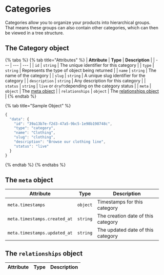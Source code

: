 # Categories

Categories allow you to organize your products into hierarchical groups. That means these groups can also contain other categories, which can then be viewed in a tree structure.

## The Category object

{% tabs %}
{% tab title="Attributes" %}
| **Attribute** | **Type** | **Description** |
| --- | --- | --- |
| `id` | `string` | The unique identifier for this category |
| `type` | `string` | Represents the type of object being returned |
| `name` | `string` | The name of the category |
| `slug` | `string` | A unique slug identifier for the category |
| `description` | `string` | Any description for this category |
| `status` | `string` | `live` or `draft`depending on the category status |
| `meta` | `object` | The [meta object](./#the-meta-object) |
| `relationships` | `object` | The [relationships object](./#the-relationships-object) |
{% endtab %}

{% tab title="Sample Object" %}
```javascript
{
  "data": {
    "id": "39a13b7e-f2d3-47a5-9bc5-1e98b198748c",
    "type": "category",
    "name": "Clothing",
    "slug": "clothing",
    "description": "Browse our clothing line",
    "status": "live"
  }
}
```
{% endtab %}
{% endtabs %}

## The `meta` object

| **Attribute** | **Type** | **Description** |
| --- | --- | --- |
| `meta.timestamps` | `object` | Timestamps for this category |
| `meta.timestamps.created_at` | `string` | The creation date of this category |
| `meta.timestamps.updated_at` | `string` | The updated date of this category |

## The `relationships` object

| **Attribute** | **Type** | **Description** |
| --- | --- | --- |


